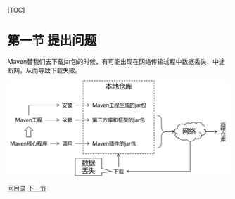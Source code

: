 [TOC]

# 第一节 提出问题

Maven替我们去下载jar包的时候，有可能出现在网络传输过程中数据丢失、中途断网，从而导致下载失败。

![images](images/img042.png)



[回目录](index.html) [下一节](verse02.html)